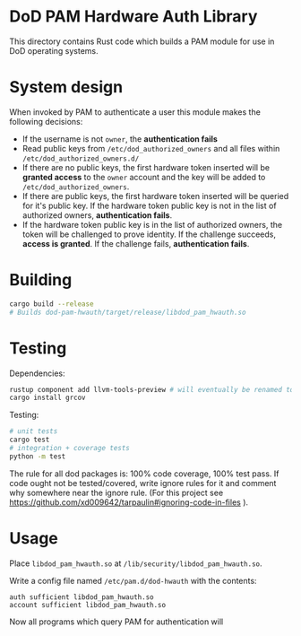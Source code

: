 
# DoD PAM Hardware Auth Library

This directory contains Rust code which builds a PAM module
for use in DoD operating systems.

# System design

When invoked by PAM to authenticate a user this module makes
the following decisions:

 - If the username is not `owner`, the __authentication fails__
 - Read public keys from `/etc/dod_authorized_owners` and all files within `/etc/dod_authorized_owners.d/`
 - If there are no public keys, the first hardware token inserted will be __granted access__ to the `owner` account and the key will be added to `/etc/dod_authorized_owners`.
 - If there are public keys, the first hardware token inserted will be queried for it's public key. If the hardware token public key is not in the list of authorized owners, __authentication fails__.
 - If the hardware token public key is in the list of authorized owners, the token will be challenged to prove identity. If the challenge succeeds, __access is granted__. If the challenge fails, __authentication fails__.


# Building


```bash
cargo build --release
# Builds dod-pam-hwauth/target/release/libdod_pam_hwauth.so
```

# Testing

Dependencies:

```bash
rustup component add llvm-tools-preview # will eventually be renamed to simply "llvm-tools"
cargo install grcov
```

Testing:

```bash
# unit tests
cargo test
# integration + coverage tests
python -m test
```

The rule for all dod packages is: 100% code coverage, 100% test pass. If code ought not be tested/covered,
write ignore rules for it and comment why somewhere near the ignore rule.
(For this project see https://github.com/xd009642/tarpaulin#ignoring-code-in-files ).


# Usage

Place `libdod_pam_hwauth.so` at `/lib/security/libdod_pam_hwauth.so`.

Write a config file named `/etc/pam.d/dod-hwauth` with the contents:

```
auth sufficient libdod_pam_hwauth.so
account sufficient libdod_pam_hwauth.so
```

Now all programs which query PAM for authentication will 
